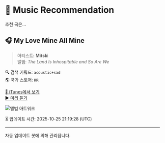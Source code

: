 
# 🎵 Music Recommendation

추천 곡은...

## 🎧 My Love Mine All Mine  
> 아티스트: **Mitski**  
> 앨범: _The Land Is Inhospitable and So Are We_  

🔍 검색 키워드: `acoustic+sad`  
🌎 국가 스토어: `KR`

[🔗 iTunes에서 보기](https://music.apple.com/kr/album/my-love-mine-all-mine/1697335341?i=1697335814&uo=4)  
[▶️ 미리 듣기](https://audio-ssl.itunes.apple.com/itunes-assets/AudioPreview211/v4/d2/7c/a0/d27ca0ea-0c3b-4f2c-bee0-7262b8cc2009/mzaf_12394723955255224276.plus.aac.p.m4a)

![앨범 아트워크](https://is1-ssl.mzstatic.com/image/thumb/Music116/v4/8f/4b/40/8f4b4044-d02b-dc25-7d01-7d9d225fdce4/40240.jpg/100x100bb.jpg)

⏳ 업데이트 시간: 2025-10-25 21:19:28 (UTC)

---
자동 업데이트 봇에 의해 관리됩니다.
